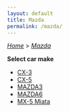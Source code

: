 ```yaml
---
layout: default
title: Mazda
permalink: /mazda/
---
```

[*Home*](/) > [*Mazda*](/mazda/)

**Select car make**

- [CX-3](/mazda/cx-3/)
- [CX-5](/mazda/cx-5/)
- [MAZDA3](/mazda/mazda3/)
- [MAZDA6](/mazda/mazda6/)
- [MX-5 Miata](/mazda/mx-5-miata/)
